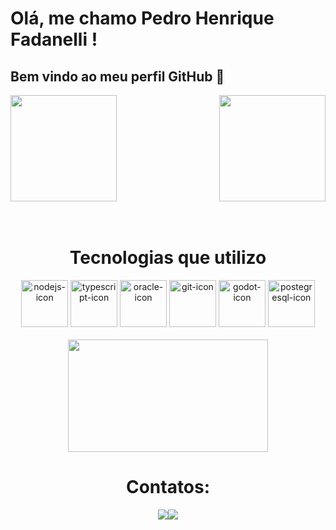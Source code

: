 # Olá, me chamo Pedro Henrique Fadanelli ! 
## Bem vindo ao meu perfil GitHub 👋

<div>
  
  <img  height="170em" src="https://github-readme-stats.vercel.app/api?username=PedroFadanelli&show_icons=true&theme=neon&include_all_commits=true&count_private=true"/>
  <img align="right" height="170em" src="https://github-readme-stats.vercel.app/api/top-langs/?username=PedroFadanelli&layout=compact&langs_count=16&theme=neon"/>
</div>
<br> 

<div  align="center"> 
  <div style="display: inline_block"><br>
  <h1 align="center">Tecnologias que utilizo</h1>
  <img align="center" height="30" width="40" alt="nodejs-icon" src="https://cdn.jsdelivr.net/gh/devicons/devicon/icons/nodejs/nodejs-original.svg" style="width: 75px; height: 75px;" /> 
  <img align="center" height="30" width="40" alt="typescript-icon" src="https://cdn.jsdelivr.net/gh/devicons/devicon/icons/typescript/typescript-plain.svg" style="width: 75px; height: 75px;" />
  <img align="center" height="30" width="40" alt="oracle-icon" src="https://cdn.jsdelivr.net/gh/devicons/devicon/icons/oracle/oracle-original.svg" style="width: 75px; height: 75px;" />
  <img align="center" height="30" width="40" alt="git-icon" src="https://cdn.jsdelivr.net/gh/devicons/devicon/icons/gitlab/gitlab-original-wordmark.svg" style="width: 75px; height: 75px;" />
  <img align="center" height="30" width="40" alt="godot-icon" src="https://cdn.jsdelivr.net/gh/devicons/devicon/icons/godot/godot-original-wordmark.svg" style="width: 75px; height: 75px;" />
  <img align="center" height="30" width="40" alt="postegresql-icon" src="https://cdn.jsdelivr.net/gh/devicons/devicon/icons/postgresql/postgresql-plain-wordmark.svg" style="width: 75px; height: 75px;" />
  </div>
  
<div style="margin-top: 20px;">
  <img align="top" src="https://i.giphy.com/media/v1.Y2lkPTc5MGI3NjExcGdlczlrNHgxNHNiaWd5eXdnanUzaTA0dzV6NDg2YWtjOTl3YWRwMyZlcD12MV9pbnRlcm5hbF9naWZfYnlfaWQmY3Q9Zw/QNFhOolVeCzPQ2Mx85/giphy.gif" width="320" height="180" style="" frameBorder="0" class="giphy-embed" allowFullScreen>
</div>

<h1 align="center">Contatos:</h1>
<div style="display:flex; justify-content:center" >
<a href="https://instagram.com/pedro.fadanelli?utm_source=qr&igshid=OGIxMTE0OTdkZA==" target="_blank"><img loading="lazy" src="https://img.shields.io/badge/-Instagram-%23E4405F?style=for-the-badge&logo=instagram&logoColor=white" target="_blank"></a>
<a href = "mailto:contato@pizatopedro@gmail.com"><img loading="lazy" src="https://img.shields.io/badge/Gmail-D14836?style=for-the-badge&logo=gmail&logoColor=white" target="_blank"></a>
</div>



          
